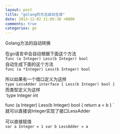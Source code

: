 ```yaml
---
layout: post
title: "golang的方法自动生成"
date: 2013-12-02 21:05:38 +0800
comments: true
categories: go
---
```

Golang方法的自动转换

在go语言中会自动根据下面这个方法  
`func (a Integer) Less(b Integer) bool`  
自动生成下面的这个方法  
`func (a *Integer) Less(b Integer) bool`  

所以如果有一个借口定义为这样  
`type LessAdder interface {
	Less(b Integer) bool
}`  
而类型定义为这样  
`type Integer int

func (a Integer) Less(b Integer) bool {
	return a < b
}
`  
就可以直接说Integer实现了接口LessAdder

可以直接赋值  
` var a Integer = 1
  var b LessAdder = a
`